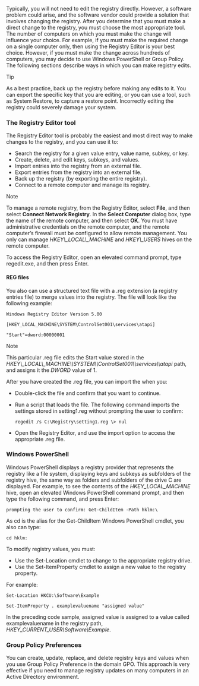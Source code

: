 Typically, you will not need to edit the registry directly. However, a software problem could arise, and the software vendor could provide a solution that involves changing the registry. After you determine that you must make a direct change to the registry, you must choose the most appropriate tool. The number of computers on which you must make the change will influence your choice. For example, if you must make the required change on a single computer only, then using the Registry Editor is your best choice. However, if you must make the change across hundreds of computers, you may decide to use Windows PowerShell or Group Policy. The following sections describe ways in which you can make registry edits.

> [!TIP]
> As a best practice, back up the registry before making any edits to it. You can export the specific key that you are editing, or you can use a tool, such as System Restore, to capture a restore point. Incorrectly editing the registry could severely damage your system.

### The Registry Editor tool

The Registry Editor tool is probably the easiest and most direct way to make changes to the registry, and you can use it to:

 -  Search the registry for a given value entry, value name, subkey, or key.
 -  Create, delete, and edit keys, subkeys, and values.
 -  Import entries into the registry from an external file.
 -  Export entries from the registry into an external file.
 -  Back up the registry (by exporting the entire registry).
 -  Connect to a remote computer and manage its registry.

> [!NOTE]
> To manage a remote registry, from the Registry Editor, select **File**, and then select **Connect Network Registry**. In the **Select Computer** dialog box, type the name of the remote computer, and then select **OK**. You must have administrative credentials on the remote computer, and the remote computer’s firewall must be configured to allow remote management. You only can manage *HKEY\\\_LOCAL\\\_MACHINE* and *HKEY\\\_USERS* hives on the remote computer.

To access the Registry Editor, open an elevated command prompt, type regedit.exe, and then press Enter.

#### REG files

You also can use a structured text file with a .reg extension (a registry entries file) to merge values into the registry. The file will look like the following example:

```
Windows Registry Editor Version 5.00

[HKEY_LOCAL_MACHINE\SYSTEM\ControlSet001\services\atapi]

"Start"=dword:00000001

```

> [!NOTE]
> This particular .reg file edits the Start value stored in the *HKEY\\\_LOCAL\\\_MACHINE\\\\SYSTEM\\\\ControlSet001\\\\services\\\\atapi* path, and assigns it the *DWORD* value of 1.

After you have created the .reg file, you can import the when you:

 -  Double-click the file and confirm that you want to continue.
 -  Run a script that loads the file. The following command imports the settings stored in setting1.reg without prompting the user to confirm:
    
    ```
    regedit /s C:\Registry\setting1.reg \> nul
    
    ```

 -  Open the Registry Editor, and use the import option to access the appropriate .reg file.

### Windows PowerShell

Windows PowerShell displays a registry provider that represents the registry like a file system, displaying keys and subkeys as subfolders of the registry hive, the same way as folders and subfolders of the drive C are displayed. For example, to see the contents of the *HKEY\_LOCAL\_MACHINE* hive, open an elevated Windows PowerShell command prompt, and then type the following command, and press Enter:

```
prompting the user to confirm: Get-ChildItem -Path hklm:\

```

As cd is the alias for the Get-ChildItem Windows PowerShell cmdlet, you also can type:

```
cd hklm:

```

To modify registry values, you must:

 -  Use the Set-Location cmdlet to change to the appropriate registry drive.
 -  Use the Set-ItemProperty cmdlet to assign a new value to the registry property.

For example:

```
Set-Location HKCU:\Software\Example

Set-ItemProperty . examplevaluename "assigned value"

```

In the preceding code sample, assigned value is assigned to a value called examplevaluename in the registry path, *HKEY\_CURRENT\_USER\\Software\\Example*.

### Group Policy Preferences

You can create, update, replace, and delete registry keys and values when you use Group Policy Preference in the domain GPO. This approach is very effective if you need to manage registry updates on many computers in an Active Directory environment.
